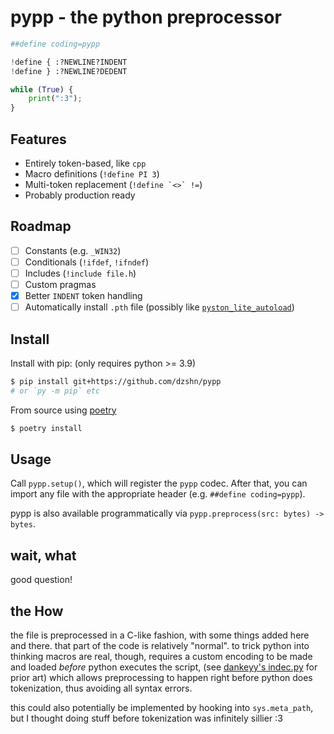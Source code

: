 # pypp - the python preprocessor

```py
##define coding=pypp

!define { :?NEWLINE?INDENT
!define } :?NEWLINE?DEDENT

while (True) {
    print(":3");
}
```

## Features

- Entirely token-based, like `cpp`
- Macro definitions (`!define PI 3`)
- Multi-token replacement (``!define `<>` !=``)
- Probably production ready

## Roadmap

- [ ] Constants (e.g. `_WIN32`)
- [ ] Conditionals (`!ifdef`, `!ifndef`)
- [ ] Includes (`!include file.h`)
- [ ] Custom pragmas
- [x] Better `INDENT` token handling
- [ ] Automatically install `.pth` file (possibly like [`pyston_lite_autoload`](https://github.com/pyston/pyston/blob/main/pyston/pyston_lite/autoload/setup.py))

## Install

Install with pip: (only requires python >= 3.9)

```sh
$ pip install git+https://github.com/dzshn/pypp
# or `py -m pip` etc
```

From source using [poetry](https://python-poetry.org)
```sh
$ poetry install
```

## Usage

Call `pypp.setup()`, which will register the `pypp` codec. After that, you can
import any file with the appropriate header (e.g. `##define coding=pypp`).

pypp is also available programmatically via `pypp.preprocess(src: bytes) -> bytes`.

## wait, what

good question!

## the How

the file is preprocessed in a C-like fashion, with some things added here and
there. that part of the code is relatively "normal". to trick python into
thinking macros are real, though, requires a custom encoding to be made and
loaded *before* python executes the script, (see [dankeyy's indec.py](https://github.com/dankeyy/incdec.py)
for prior art) which allows preprocessing to happen right before python does
tokenization, thus avoiding all syntax errors.

this could also potentially be implemented by hooking into `sys.meta_path`,
but I thought doing stuff before tokenization was infinitely sillier :3
